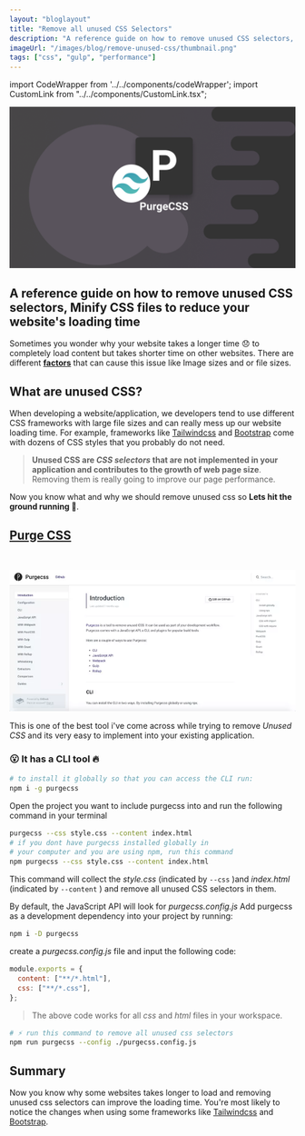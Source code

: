 ```yaml
---
layout: "bloglayout"
title: "Remove all unused CSS Selectors"
description: "A reference guide on how to remove unused CSS selectors, Minify CSS files to reduce your website's loading time."
imageUrl: "/images/blog/remove-unused-css/thumbnail.png"
tags: ["css", "gulp", "performance"]
---
```


import CodeWrapper from '../../components/codeWrapper';
import CustomLink from "../../components/CustomLink.tsx";

![Minify Css files](/images/blog/remove-unused-css/thumbnail.png)

## A reference guide on how to remove unused CSS selectors, Minify CSS files to reduce your website's loading time

Sometimes you wonder why your website takes a longer time 😞 to completely load content but takes shorter time on other websites.
There are different [**factors**](/blog/optimize-your-website-speed) that can cause this issue like Image sizes and or file sizes.

## What are unused CSS?

When developing a website/application, we developers tend to use different CSS frameworks with large file sizes and can really mess up our website loading time. For example, frameworks like [Tailwindcss](https://tailwindcss.com) and [Bootstrap](https://getbootstrap.com) come with dozens of CSS styles that you probably do not need.

> **Unused CSS are _CSS selectors_ that are not implemented in your application and contributes to the growth of web page size**. Removing them is really going to improve our page performance.

Now you know what and why we should remove unused css so **Lets hit the ground running 🚀**.

## [Purge CSS](https://purgecss.com/)

<br/>

![Purge CSS](/images/blog/remove-unused-css/purgecss.webp)
<br/>

This is one of the best tool i've come across while trying to remove _Unused CSS_ and its very easy to implement into your existing application.

### 😮 It has a CLI tool 🔥

```bash
# to install it globally so that you can access the CLI run:
npm i -g purgecss
```

Open the project you want to include purgecss into and run the following command in your terminal

```bash
purgecss --css style.css --content index.html
# if you dont have purgecss installed globally in
# your computer and you are using npm, run this command
npm purgecss --css style.css --content index.html
```

This command will collect the _style.css_ (indicated by `--css` )and _index.html_ (indicated by `--content` ) and remove all unused CSS selectors in them.

By default, the JavaScript API will look for _purgecss.config.js_
Add purgecss as a development dependency into your project by running:

```bash
npm i -D purgecss
```

create a _purgecss.config.js_ file and input the following code:

```js
module.exports = {
  content: ["**/*.html"],
  css: ["**/*.css"],
};
```

> The above code works for all _css_ and _html_ files in your workspace.

```bash
# ⚡️ run this command to remove all unused css selectors
npm run purgecss --config ./purgecss.config.js
```

## Summary

Now you know why some websites takes longer to load and removing unused css selectors can improve the loading time. You're most likely to notice the changes when using some frameworks like [Tailwindcss](https://tailwindcss.com) and [Bootstrap](https://getbootstrap.com).
